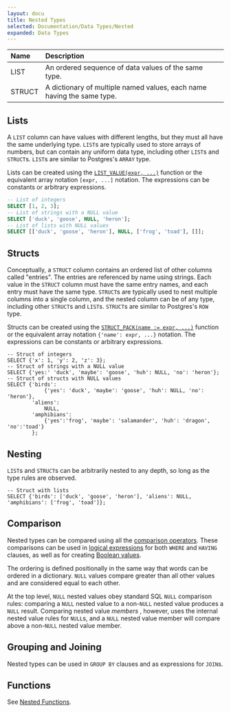 ```yaml
---
layout: docu
title: Nested Types
selected: Documentation/Data Types/Nested
expanded: Data Types
---
```

| Name | Description |
|:---|:---|
| LIST | An ordered sequence of data values of the same type. |
| STRUCT | A dictionary of multiple named values, each name having the same type. |


## Lists

A `LIST` column can have values with different lengths, but they must all have the same underlying type.
`LIST`s are typically used to store arrays of numbers, but can contain any uniform data type,
including other `LIST`s and `STRUCT`s.
`LIST`s are similar to Postgres's `ARRAY` type.

Lists can be created using the [`LIST_VALUE(expr, ...)`](../functions/nested#listfunctions) function
or the equivalent array notation `[expr, ...]` notation.
The expressions can be constants or arbitrary expressions.

```sql
-- List of integers
SELECT [1, 2, 3];
-- List of strings with a NULL value
SELECT ['duck', 'goose', NULL, 'heron'];
-- List of lists with NULL values
SELECT [['duck', 'goose', 'heron'], NULL, ['frog', 'toad'], []];
```

## Structs

Conceptually, a `STRUCT` column contains an ordered list of other columns called "entries".
The entries are referenced by name using strings.
Each value in the `STRUCT` column must have the same entry names,
and each entry must have the same type.
`STRUCT`s are typically used to nest multiple columns into a single column,
and the nested column can be of any type, including other `STRUCT`s and `LIST`s.
`STRUCT`s are similar to Postgres's `ROW` type.

Structs can be created using the [`STRUCT_PACK(name := expr, ...)`](../functions/nested#structfunctions) function
or the equivalent array notation `{'name': expr, ...}` notation.
The expressions can be constants or arbitrary expressions.

```
-- Struct of integers
SELECT {'x': 1, 'y': 2, 'z': 3};
-- Struct of strings with a NULL value
SELECT {'yes:' 'duck', 'maybe': 'goose', 'huh': NULL, 'no': 'heron'};
-- Struct of structs with NULL values
SELECT {'birds':
            {'yes': 'duck', 'maybe': 'goose', 'huh': NULL, 'no': 'heron'},
        'aliens':
            NULL,
        'amphibians':
            {'yes':'frog', 'maybe': 'salamander', 'huh': 'dragon', 'no':'toad'}
        };
```

## Nesting

`LIST`s and `STRUCT`s can be arbitrarily nested to any depth, so long as the type rules are observed.

```
-- Struct with lists
SELECT {'birds': ['duck', 'goose', 'heron'], 'aliens': NULL, 'amphibians': ['frog', 'toad']};
```

## Comparison

Nested types can be compared using all the [comparison operators](../expressions/comparison_operators).
These comparisons can be used in [logical expressions](../expressions/logical_operators)
for both `WHERE` and `HAVING` clauses, as well as for creating [Boolean values](./boolean).

The ordering is defined positionally in the same way that words can be ordered in a dictionary.
`NULL` values compare greater than all other values and are considered equal to each other.

At the top level, `NULL` nested values obey standard SQL `NULL` comparison rules:
comparing a `NULL` nested value to a non-`NULL` nested value produces a `NULL` result.
Comparing nested value _members_ , however, uses the internal nested value rules for `NULL`s,
and a `NULL` nested value member will compare above a non-`NULL` nested value member.

## Grouping and Joining

Nested types can be used in `GROUP BY` clauses and as expressions for `JOIN`s.

## Functions
See [Nested Functions](/docs/sql/functions/nested).
